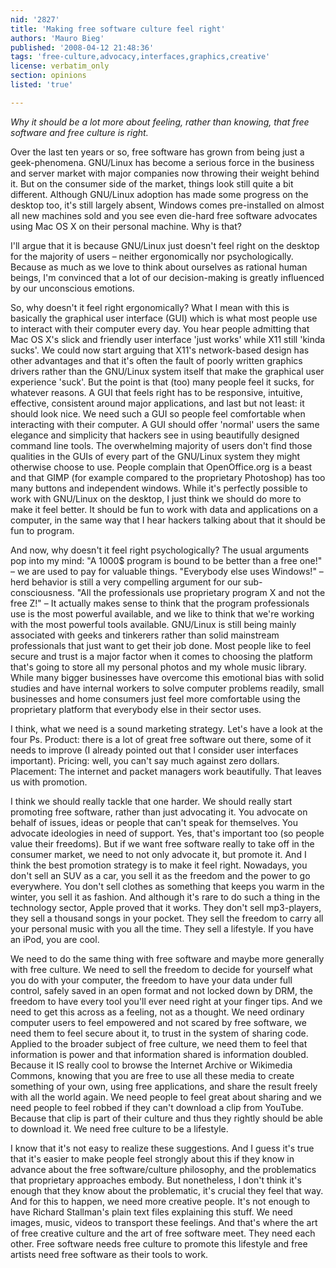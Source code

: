 ```yaml
---
nid: '2827'
title: 'Making free software culture feel right'
authors: 'Mauro Bieg'
published: '2008-04-12 21:48:36'
tags: 'free-culture,advocacy,interfaces,graphics,creative'
license: verbatim_only
section: opinions
listed: 'true'

---
```

_Why it should be a lot more about feeling, rather than knowing, that free software and free culture is right._

Over the last ten years or so, free software has grown from being just a geek-phenomena. GNU/Linux has become a serious force in the business and server market with major companies now throwing their weight behind it. But on the consumer side of the market, things look still quite a bit different. Although GNU/Linux adoption has made some progress on the desktop too, it's still largely absent, Windows comes pre-installed on almost all new machines sold and you see even die-hard free software advocates using Mac OS X on their personal machine. Why is that?

<!--break-->

I'll argue that it is because GNU/Linux just doesn't feel right on the desktop for the majority of users – neither ergonomically nor psychologically. Because as much as we love to think about ourselves as rational human beings, I'm convinced that a lot of our decision-making is greatly influenced by our unconscious emotions.

So, why doesn't it feel right ergonomically? What I mean with this is basically the graphical user interface (GUI) which is what most people use to interact with their computer every day. You hear people admitting that Mac OS X's slick and friendly user interface 'just works' while X11 still 'kinda sucks'. We could now start arguing that X11's network-based design has other advantages and that it's often the fault of poorly written graphics drivers rather than the GNU/Linux system itself that make the graphical user experience 'suck'. But the point is that (too) many people feel it sucks, for whatever reasons. A GUI that feels right has to be responsive, intuitive, effective, consistent around major applications, and last but not least: it should look nice. We need such a GUI so people feel comfortable when interacting with their computer. A GUI should offer 'normal' users the same elegance and simplicity that hackers see in using beautifully designed command line tools. 
The overwhelming majority of users don't find those qualities in the GUIs of every part of the GNU/Linux system they might otherwise choose to use. People complain that OpenOffice.org is a beast and that GIMP (for example compared to the proprietary Photoshop) has too many buttons and independent windows. While it's perfectly possible to work with GNU/Linux on the desktop, I just think we should do more to make it feel better. It should be fun to work with data and applications on a computer, in the same way that I hear hackers talking about that it should be fun to program.

And now, why doesn't it feel right psychologically? The usual arguments pop into my mind: "A 1000$ program is bound to be better than a free one!" – we are used to pay for valuable things. "Everybody else uses Windows!" – herd behavior is still a very compelling argument for our sub-consciousness. "All the professionals use proprietary program X and not the free Z!" – It actually makes sense to think that the program professionals use is the most powerful available, and we like to think that we're working with the most powerful tools available. GNU/Linux is still being mainly associated with geeks and tinkerers rather than solid mainstream professionals that just want to get their job done. Most people like to feel secure and trust is a major factor when it comes to choosing the platform that's going to store all my personal photos and my whole music library. While many bigger businesses have overcome this emotional bias with solid studies and have internal workers to solve computer problems readily, small businesses and home consumers just feel more comfortable using the proprietary platform that everybody else in their sector uses.

I think, what we need is a sound marketing strategy. Let's have a look at the four Ps. 
Product: there is a lot of great free software out there, some of it needs to improve (I already pointed out that I consider user interfaces important). 
Pricing: well, you can't say much against zero dollars. 
Placement: The internet and packet managers work beautifully. 
That leaves us with promotion. 

I think we should really tackle that one harder. We should really start promoting free software, rather than just advocating it. You advocate on behalf of issues, ideas or people that can't speak for themselves. You advocate ideologies in need of support. Yes, that's important too (so people value their freedoms). But if we want free software really to take off in the consumer market, we need to not only advocate it, but promote it. And I think the best promotion strategy is to make it feel right. Nowadays, you don't sell an SUV as a car, you sell it as the freedom and the power to go everywhere. You don't sell clothes as something that keeps you warm in the winter, you sell it as fashion. And although it's rare to do such a thing in the technology sector, Apple proved that it works. They don't sell mp3-players, they sell a thousand songs in your pocket. They sell the freedom to carry all your personal music with you all the time. They sell a lifestyle. If you have an iPod, you are cool. 

We need to do the same thing with free software and maybe more generally with free culture. We need to sell the freedom to decide for yourself what you do with your computer, the freedom to have your data under full control, safely saved in an open format and not locked down by DRM, the freedom to have every tool you'll ever need right at your finger tips. And we need to get this across as a feeling, not as a thought. We need ordinary computer users to feel empowered and not scared by free software, we need them to feel secure about it, to trust in the system of sharing code. 
Applied to the broader subject of free culture, we need them to feel that information is power and that information shared is information doubled. Because it IS really cool to browse the Internet Archive or Wikimedia Commons, knowing that you are free to use all these media to create something of your own, using free applications, and share the result freely with all the world again. We need people to feel great about sharing and we need people to feel robbed if they can't download a clip from YouTube. Because that clip is part of their culture and thus they rightly should be able to download it. We need free culture to be a lifestyle.

I know that it's not easy to realize these suggestions. And I guess it's true that it's easier to make people feel strongly about this if they know in advance about the free software/culture philosophy, and the problematics that proprietary approaches embody. But nonetheless, I don't think it's enough that they know about the problematic, it's crucial they feel that way. And for this to happen, we need more creative people. It's not enough to have Richard Stallman's plain text files explaining this stuff. We need images, music, videos to transport these feelings. And that's where the art of free creative culture and the art of free software meet. They need each other. Free software needs free culture to promote this lifestyle and free artists need free software as their tools to work.

